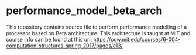 # performance_model_beta_arch

This repository contains source file to perform performance modelling of a processor based on Beta architecture. This architecture is taught at MIT and course info can be
found at this url: https://ocw.mit.edu/courses/6-004-computation-structures-spring-2017/pages/c13/
